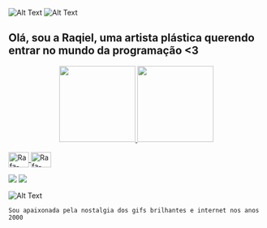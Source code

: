 
<div>
    
   ![Alt Text](http://lh5.ggpht.com/rosea80/SM2dL-ug0CI/AAAAAAAACL8/qR-IM71KXZE/325.gif) ![Alt Text](http://lh5.ggpht.com/rosea80/SM2dL-ug0CI/AAAAAAAACL8/qR-IM71KXZE/325.gif)  
  </div>


## Olá, sou a Raqiel, uma artista plástica querendo entrar no mundo da programação <3

<div align="center">
  <a href="https://github.com/raqiel">
  <img height="150em" src="https://github-readme-stats.vercel.app/api?username=raqiel&show_icons=false&theme=dracula&include_all_commits=true&count_private=true"/>
  <img height="150em" src="https://github-readme-stats.vercel.app/api/top-langs/?username=raqiel&layout=compact&langs_count=7&theme=dracula"/>
</div>
<div style="display: inline_block"><br>
  <img align="center" alt="Rafa-React" height="30" width="40" src="https://cdn.jsdelivr.net/gh/devicons/devicon/icons/android/android-original.svg">
  <img align="center" alt="Rafa-HTML" height="30" width="40" src="https://cdn.jsdelivr.net/gh/devicons/devicon/icons/kotlin/kotlin-plain.svg">

</div>
  
  
   
    
<div> 
  
  <a href="https://www.instagram.com/raqiel/" target="_blank"><img src="https://img.shields.io/badge/-Instagram-%23E4405F?style=for-the-badge&logo=instagram&logoColor=white" target="_blank"></a>
  <a href="https://www.linkedin.com/in/raqiel/" target="_blank"><img src="https://img.shields.io/badge/-LinkedIn-%230077B5?style=for-the-badge&logo=linkedin&logoColor=white" target="_blank"></a> 
  </div>
  
  
  <div>
      
   ![Alt Text](http://lh4.ggpht.com/_ndXzavhlHGo/S66HvDAJsRI/AAAAAAAAAPo/qPSvt4Ocp8k/s400/beijos123.png)
      
  </div>
    
    
    Sou apaixonada pela nostalgia dos gifs brilhantes e internet nos anos 2000
